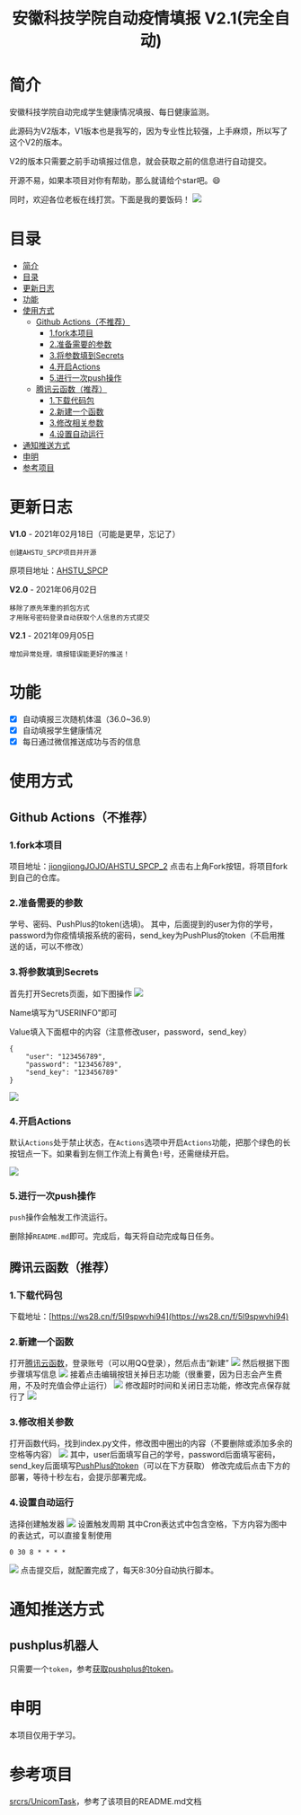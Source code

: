 # <center>安徽科技学院自动疫情填报 V2.1(完全自动)</center>
# 简介


安徽科技学院自动完成学生健康情况填报、每日健康监测。

此源码为V2版本，V1版本也是我写的，因为专业性比较强，上手麻烦，所以写了这个V2的版本。

V2的版本只需要之前手动填报过信息，就会获取之前的信息进行自动提交。

开源不易，如果本项目对你有帮助，那么就请给个star吧。😄

同时，欢迎各位老板在线打赏。下面是我的要饭码！
![](https://raw.githubusercontent.com/jiongjiongJOJO/AHSTU_SPCP_2/master/img/0.jpg)

# 目录

- [简介](#简介)
- [目录](#目录)
- [更新日志](#更新日志)
- [功能](#功能)
- [使用方式](#使用方式)
  - [Github Actions（不推荐）](#github-actions不推荐)
    - [1.fork本项目](#1fork本项目)
    - [2.准备需要的参数](#2准备需要的参数)
    - [3.将参数填到Secrets](#3将参数填到secrets)
    - [4.开启Actions](#4开启actions)
    - [5.进行一次push操作](#5进行一次push操作)
  - [腾讯云函数（推荐）](#腾讯云函数推荐)
    - [1.下载代码包](#1下载代码包)
    - [2.新建一个函数](#2新建一个函数)
    - [3.修改相关参数](#3修改相关参数)
    - [4.设置自动运行](#4设置自动运行)
- [通知推送方式](#通知推送方式)
- [申明](#申明)
- [参考项目](#参考项目)

# 更新日志
**V1.0** - 2021年02月18日（可能是更早，忘记了）
```
创建AHSTU_SPCP项目并开源
```
原项目地址：[AHSTU_SPCP](https://github.com/jiongjiongJOJO/AHSTU_SPCP)

**V2.0** - 2021年06月02日
```
移除了原先笨重的抓包方式
才用账号密码登录自动获取个人信息的方式提交
```

**V2.1** - 2021年09月05日
```
增加异常处理，填报错误能更好的推送！
```
# 功能

* [x] 自动填报三次随机体温（36.0~36.9）
* [x] 自动填报学生健康情况
* [x] 每日通过微信推送成功与否的信息

# 使用方式

## Github Actions（不推荐）

### 1.fork本项目

项目地址：[jiongjiongJOJO/AHSTU_SPCP_2](https://github.com/jiongjiongJOJO/AHSTU_SPCP_2)
点击右上角Fork按钮，将项目fork到自己的仓库。

### 2.准备需要的参数

学号、密码、PushPlus的token(选填)。
其中，后面提到的user为你的学号，password为你疫情填报系统的密码，send_key为PushPlus的token（不启用推送的话，可以不修改）

### 3.将参数填到Secrets

首先打开Secrets页面，如下图操作
![](https://raw.githubusercontent.com/jiongjiongJOJO/AHSTU_SPCP_2/master/img/1.jpg)

Name填写为“USERINFO"即可

Value填入下面框中的内容（注意修改user，password，send_key）
```
{
    "user": "123456789",
    "password": "123456789",
    "send_key": "123456789"
}
```

![](https://raw.githubusercontent.com/jiongjiongJOJO/AHSTU_SPCP_2/master/img/2.jpg)



### 4.开启Actions

默认`Actions`处于禁止状态，在`Actions`选项中开启`Actions`功能，把那个绿色的长按钮点一下。如果看到左侧工作流上有黄色`!`号，还需继续开启。

![](https://raw.githubusercontent.com/jiongjiongJOJO/AHSTU_SPCP_2/master/img/3.jpg)

### 5.进行一次push操作

`push`操作会触发工作流运行。

删除掉`README.md`即可。完成后，每天将自动完成每日任务。

## 腾讯云函数（推荐）

### 1.下载代码包
下载地址：[https://ws28.cn/f/5l9spwvhi94](https://ws28.cn/f/5l9spwvhi94)

### 2.新建一个函数
打开[腾讯云函数](https://console.cloud.tencent.com/scf/list)，登录账号（可以用QQ登录），然后点击“新建”
![](https://raw.githubusercontent.com/jiongjiongJOJO/AHSTU_SPCP_2/master/img/4.jpg)
然后根据下图步骤填写信息
![](https://raw.githubusercontent.com/jiongjiongJOJO/AHSTU_SPCP_2/master/img/5.jpg)
接着点击编辑按钮关掉日志功能（很重要，因为日志会产生费用，不及时充值会停止运行）
![](https://raw.githubusercontent.com/jiongjiongJOJO/AHSTU_SPCP_2/master/img/6.jpg)
修改超时时间和关闭日志功能，修改完点保存就行了
![](https://raw.githubusercontent.com/jiongjiongJOJO/AHSTU_SPCP_2/master/img/7.jpg)

### 3.修改相关参数
打开函数代码，找到index.py文件，修改图中圈出的内容（不要删除或添加多余的空格等内容）
![](https://raw.githubusercontent.com/jiongjiongJOJO/AHSTU_SPCP_2/master/img/8.jpg)
其中，user后面填写自己的学号，password后面填写密码，send_key后面填写[PushPlus的token](#pushplus机器人)（可以在下方获取）
修改完成后点击下方的部署，等待十秒左右，会提示部署完成。

### 4.设置自动运行
选择创建触发器
![](https://raw.githubusercontent.com/jiongjiongJOJO/AHSTU_SPCP_2/master/img/9.jpg)
设置触发周期
其中Cron表达式中包含空格，下方内容为图中的表达式，可以直接复制使用
```
0 30 8 * * * *
```
![](https://raw.githubusercontent.com/jiongjiongJOJO/AHSTU_SPCP_2/master/img/10.jpg)
点击提交后，就配置完成了，每天8:30分自动执行脚本。

# 通知推送方式

## pushplus机器人
只需要一个`token`，参考[获取pushplus的token](http://pushplus.hxtrip.com/doc/guide/api.html#%E4%B8%80%E3%80%81%E5%8F%91%E9%80%81%E6%B6%88%E6%81%AF%E6%8E%A5%E5%8F%A3)。

# 申明

本项目仅用于学习。

# 参考项目

[srcrs/UnicomTask](https://github.com/srcrs/UnicomTask)，参考了该项目的README.md文档



